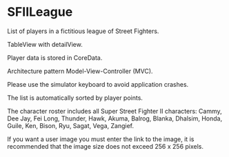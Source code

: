 # SFIILeague

List of players in a fictitious league of Street Fighters.

TableView with detailView.

Player data is stored in CoreData.

Architecture pattern Model-View-Controller (MVC).

Please use the simulator keyboard to avoid application crashes.

The list is automatically sorted by player points.

The character roster includes all Super Street Fighter II characters: Cammy, Dee Jay, Fei Long, Thunder, Hawk, Akuma, Balrog,
Blanka, Dhalsim, Honda, Guile, Ken, Bison, Ryu, Sagat, Vega, Zangief.

If you want a user image you must enter the link to the image, it is recommended that the image size does not exceed 256 x 256 pixels.
